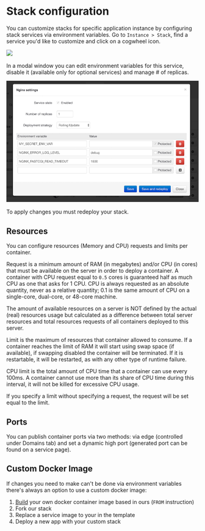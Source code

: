# Stack configuration 

You can customize stacks for specific application instance by configuring stack services via environment variables. Go to `Instance > Stack`, find a service you'd like to customize and click on a cogwheel icon. 

![](http://via.placeholder.com/640x360)

In a modal window you can edit environment variables for this service, disable it (available only for optional services) and manage # of replicas.

![](../assets/service-config-popup.png)

To apply changes you must redeploy your stack.

## Resources 

You can configure resources (Memory and CPU) requests and limits per container.

Request is a minimum amount of RAM (in megabytes) and/or CPU (in cores) that must be available on the server in order to deploy a container. A container with CPU request equal to `0.5` cores is guaranteed half as much CPU as one that asks for 1 CPU. CPU is always requested as an absolute quantity, never as a relative quantity; 0.1 is the same amount of CPU on a single-core, dual-core, or 48-core machine.

The amount of available resources on a server is NOT defined by the actual (real) resources usage but calculated as a difference between total server resources and total resources requests of all containers deployed to this server. 

Limit is the maximum of resources that container allowed to consume. If a container reaches the limit of RAM it will start using swap space (if available), if swapping disabled the container will be terminated. If it is restartable, it will be restarted, as with any other type of runtime failure.

CPU limit is the total amount of CPU time that a container can use every 100ms. A container cannot use more than its share of CPU time during this interval, it will not be killed for excessive CPU usage.

If you specify a limit without specifying a request, the request will be set equal to the limit.  

## Ports

You can publish container ports via two methods: via edge (controlled under Domains tab) and set a dynamic high port (generated port can be found on a service page). 

## Custom Docker Image

If changes you need to make can't be done via environment variables there's always an option to use a custom docker image:
  
1. [Build](https://docs.docker.com/engine/reference/builder/) your own docker container image based in ours (`FROM` instruction)
2. Fork our stack 
3. Replace a service image to your in the template 
4. Deploy a new app with your custom stack
